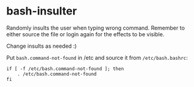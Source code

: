 # bash-insulter
Randomly insults the user when typing wrong command. Remember to either source the file or login again for the effects to be visible.

Change insults as needed :)

Put `bash.command-not-found` in /etc and source it from `/etc/bash.bashrc`:
```
if [ -f /etc/bash.command-not-found ]; then
    . /etc/bash.command-not-found
fi
```

